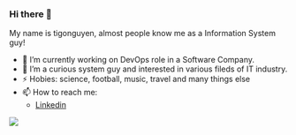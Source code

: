 ### Hi there 👋
My name is tigonguyen, almost people know me as a Information System guy!

<!--
**tigonguyen/tigonguyen** is a ✨ _special_ ✨ repository because its `README.md` (this file) appears on your GitHub profile.

Here are some ideas to get you started:

-->
- 🔭 I’m currently working on DevOps role in a Software Company.
- 🌱 I’m a curious system guy and interested in various fileds of IT industry.
- ⚡ Hobies: science, football, music, travel and many things else
- 📫 How to reach me:
   - [Linkedin](https://www.linkedin.com/in/thanh-nguyen-656853156/)


<a href="#">
<img align="center" src="https://github-readme-stats.vercel.app/api?username=tigonguyen&show_icons=true&theme=default">
</a>
